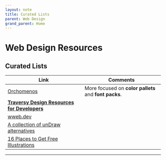```yaml
---
layout: note
title: Curated Lists
parent: Web Design
grand_parent: Home
---
```


# Web Design Resources

## Curated Lists

| Link                                                                                                            | Comments                                              |
| --------------------------------------------------------------------------------------------------------------- | ----------------------------------------------------- |
| [Orchomenos](https://orchomenos.github.io/Design-resources/#0)                                                  | More focused on **color pallets** and **font packs**. |
| **[Traversy Design Resources for Developers](https://github.com/bradtraversy/design-resources-for-developers)** |
| [wweb.dev](https://wweb.dev/resources/free-svg-illustrations)                                                   |
| [A collection of unDraw alternatives](https://danielvoelk.de/en/top-3-undraw-alternatives-compared/)            |
| [16 Places to Get Free Illustrations](https://digifloat.io/blog/get-free-illustrations-images/)                 |

---
